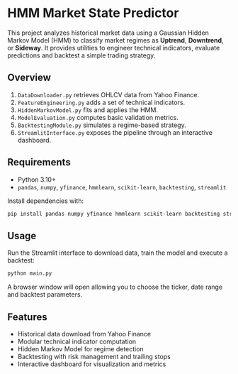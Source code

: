 # HMM Market State Predictor

This project analyzes historical market data using a Gaussian Hidden Markov Model (HMM) to classify market regimes as **Uptrend**, **Downtrend**, or **Sideway**. It provides utilities to engineer technical indicators, evaluate predictions and backtest a simple trading strategy.

## Overview

1. `DataDownloader.py` retrieves OHLCV data from Yahoo Finance.
2. `FeatureEngineering.py` adds a set of technical indicators.
3. `HiddenMarkovModel.py` fits and applies the HMM.
4. `ModelEvaluation.py` computes basic validation metrics.
5. `BacktestingModule.py` simulates a regime-based strategy.
6. `StreamlitInterface.py` exposes the pipeline through an interactive dashboard.

## Requirements

- Python 3.10+
- `pandas`, `numpy`, `yfinance`, `hmmlearn`, `scikit-learn`, `backtesting`, `streamlit`

Install dependencies with:

```bash
pip install pandas numpy yfinance hmmlearn scikit-learn backtesting streamlit
```

## Usage

Run the Streamlit interface to download data, train the model and execute a backtest:

```bash
python main.py
```

A browser window will open allowing you to choose the ticker, date range and backtest parameters.

## Features

- Historical data download from Yahoo Finance
- Modular technical indicator computation
- Hidden Markov Model for regime detection
- Backtesting with risk management and trailing stops
- Interactive dashboard for visualization and metrics
